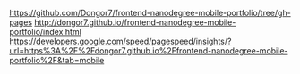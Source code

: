 https://github.com/Dongor7/frontend-nanodegree-mobile-portfolio/tree/gh-pages
http://dongor7.github.io/frontend-nanodegree-mobile-portfolio/index.html
https://developers.google.com/speed/pagespeed/insights/?url=https%3A%2F%2Fdongor7.github.io%2Ffrontend-nanodegree-mobile-portfolio%2F&tab=mobile

